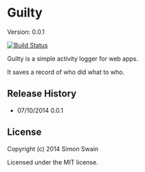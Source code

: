 # Guilty

Version: 0.0.1

[![Build Status](https://travis-ci.org/simonswain/guilty.png)](https://travis-ci.org/simonswain/guilty)

Guilty is a simple activity logger for web apps.


It saves a record of who did what to who.



## Release History

* 07/10/2014 0.0.1

## License

Copyright (c) 2014 Simon Swain

Licensed under the MIT license.
